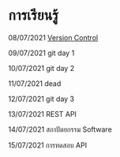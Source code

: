 # การเรียนรู้

08/07/2021 [Version Control](.\\sum-up\20210708.md)

09/07/2021 git day 1

10/07/2021 git day 2

11/07/2021 dead

12/07/2021 git day 3

13/07/2021 REST API

14/07/2021 สถาปัตยกรรม Software

15/07/2021 การทดสอบ API